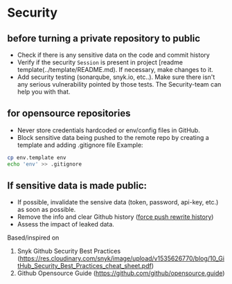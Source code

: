 # Security

## before turning a private repository to public
- Check if there is any sensitive data on the code and commit history
- Verify if the security `Session` is present in project [readme template(../template/README.md). If necessary, make changes to it.
- Add security testing (sonarqube, snyk.io, etc..). Make sure there isn't any serious vulnerability pointed by those tests. The Security-team can help you with that.

## for opensource repositories
- Never store credentials hardcoded or env/config files in GitHub.
- Block sensitive data being pushed to the remote repo by creating a template and adding .gitignore file
Example:
```sh
cp env.template env
echo 'env' >> .gitignore
```

## If sensitive data is made public:
- If possible, invalidate the sensive data (token, password, api-key, etc.) as soon as possible.
- Remove the info and clear Github history ([force push rewrite history](https://help.github.com/articles/removing-sensitive-data-from-a-repository/))
- Assess the impact of leaked data.

Based/inspired on
1. Snyk Github Security Best Practices (https://res.cloudinary.com/snyk/image/upload/v1535626770/blog/10_GitHub_Security_Best_Practices_cheat_sheet.pdf)
2. Github Opensource Guide (https://github.com/github/opensource.guide)
